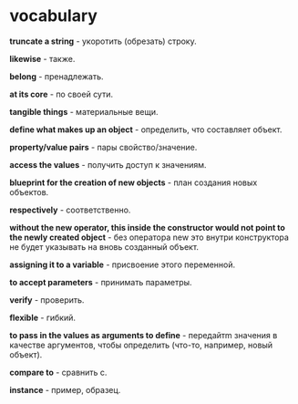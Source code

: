 # vocabulary
**truncate a string** - укоротить (обрезать) строку.

**likewise** - также.

**belong** - пренадлежать.

**at its core** - по своей сути.

**tangible things** - материальные вещи.

**define what makes up an object** - определить, что составляет объект.

**property/value pairs** - пары свойство/значение.

**access the values** - получить доступ к значениям.

**blueprint for the creation of new objects** - план создания новых объектов.

**respectively** - соответственно.

**without the new operator, this inside the constructor would not point to the newly created object** - без оператора new это внутри конструктора не будет указывать на вновь созданный объект.

**assigning it to a variable** - присвоение этого переменной.

**to accept parameters** - принимать параметры.

**verify** - проверить.

**flexible** - гибкий.

**to pass in the values as arguments to define** - передайтm значения в качестве аргументов, чтобы определить (что-то, например, новый объект).

**compare to** - сравнить с.

**instance** - пример, образец.
